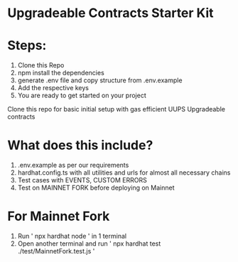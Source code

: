 # Upgradeable Contracts Starter Kit

# Steps:

1. Clone this Repo
2. npm install the dependencies
3. generate .env file and copy structure from .env.example
4. Add the respective keys
5. You are ready to get started on your project

Clone this repo for basic initial setup with gas efficient UUPS Upgradeable contracts

# What does this include?

1. .env.example as per our requirements
2. hardhat.config.ts with all utilities and urls for almost all necessary chains
3. Test cases with EVENTS, CUSTOM ERRORS
4. Test on MAINNET FORK before deploying on Mainnet

# For Mainnet Fork

1. Run ' npx hardhat node ' in 1 terminal
2. Open another terminal and run ' npx hardhat test ./test/MainnetFork.test.js '
